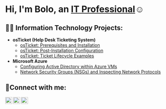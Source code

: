 <h1>Hi, I'm Bolo, an <a href=https://www.linkedin.com/in/felix-bolo->IT Professional</a>☺</h1>

<h2>👨‍💻 Information Technology Projects:</h2>

- <b>osTicket (Help Desk Ticketing System)</b>
  - [osTicket: Prerequisites and Installation](https://github.com/Bolo-Felix/osticket-prereqs)
  - [osTicket: Post-Installation Configuration](https://github.com/Bolo-Felix/post-install-config)
  - [osTicket: Ticket Lifecycle Examples](https://github.com/Bolo-Felix/ticket-lifecycle)
- <b>Microsoft Azure</b>
  - [Configuring Active Directory within Azure VMs](https://https://github.com/Bolo-Felix/configure-ad)
  - [Network Security Groups (NSGs) and Inspecting Network Protocols](https://https://github.com/Bolo-Felix/azure-network-protocols)

<h2>🤳Connect with me:</h2>

[<img align="left" alt="Josh | Twitter" width="22px" src="https://cdn.jsdelivr.net/npm/simple-icons@v3/icons/twitter.svg" />][twitter]
[<img align="left" alt="Josh | LinkedIn" width="22px" src="https://cdn.jsdelivr.net/npm/simple-icons@v3/icons/linkedin.svg" />][linkedin]
[<img align="left" alt="Josh | Instagram" width="22px" src="https://cdn.jsdelivr.net/npm/simple-icons@v3/icons/instagram.svg" />][instagram]

[twitter]: https://twitter.com/felixochibolo
[instagram]: https://www.instagram.com/felixobolo/#
[linkedin]: https://linkedin.com/in/felix-bolo-
